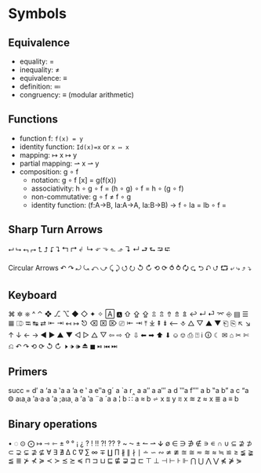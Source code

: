 # Symbols

## Equivalence
- equality: =
- inequality: ≠
- equivalence: ≡
- definition: ≕
- congruency: ≡ (modular arithmetic)

## Functions
- function f: `f(x) = y`
- identity function: `Id(x)=x` or `x ↦ x`
- mapping: ↦            x ↦ y
- partial mapping: ⇀    x ⇀ y
- composition:           g ∘ f
  - notation: g ∘ f [x] = g(f(x))
  - associativity: h ∘ g ∘ f = (h ∘ g) ∘ f = h ∘ (g ∘ f)
  - non-commutative: g ∘ f ≠ f ∘ g
  - identity function: (f:A->B, Ia:A->A, Ia:B->B) -> f ∘ Ia = Ib ∘ f =



## Sharp Turn Arrows

⮠ ⮡ ⮢ ⮣ ⮤ ⮥ ⮦ ⮧ ↰ ↱ ↲ ↳ ⬐ ⬎ ⬑ ⬏ ↴ ↵ ⮐ ⮑ ⮒ ⮓

Circular Arrows
↶ ↷ ⤾ ⤿ ⤺ ⤻ ⤹ ⤸ ⭯ ⭮ ↺ ↻ ⟲ ⟳ ⥀ ⥁ 🗘 ⮎ ⮌ ⮏ ⮍ ⮔ ⤶ ⤷ ⤴ ⤵

## Keyboard

⌘ ✲ ⎈ ^ ⌃ ❖ ⎇ ⌥ ◆ ◇ ✦ ✧ 🄰 🅰 ⇧ ⇪ ⇪ ⇫ ⇬ ⇮ ⇯ ⇭
↩ ↵ ⏎ ⌤ ⎆ ▤ ☰ 𝌆 ⎄ ⭾ ↹ ⇄ ⇤ ⇥ ↤ ↦ ⎋ ⌫ ⌧ ⌦
⎚ ⇤ ⇥ ⤒ ⤓ ⇞ ⇟ ⟵ ⎀ △ ▽ ▲ ▼ ⎗ ⎘ ↖ ↘ ↑ ↓ ← → 
◀ ▶ ▲ ▼ ◁ ▷ △ ▽ ⇦ ⇨ ⇧ ⇩ ⬅ ➡ ⬆ ⬇
⎉ ⎊ ⎙ ⍰ ℹ 🛈 ☾ ✉ ⌂ ✂ ✄ ⎌ ↶ ↷ ⟲ ⟳ ↺ ↻
🕨 🕩 🕪 ⏏ ◼ ⏯ ⏮ ⏭

## Primers

succ = d′
a ‘a    a ‛a      a ’a    e ‵ a     e‶a
g´ a  `a          r‸ a    a″ a      a‴ a
d ‷a    f⁗ a        b ‟a    b” a      c “a    ⨷
aιaͺa ʹa·a·a ʹa ;aιaͺ a ′a ‵a ¨a ´a
a ¦ b ∷ a ⩬ b ⩫ x ⩰ y ⩳ x ≋ z ≈ x ≣ a ≡ b


## Binary operations

• ◌ ⊙ ⨀ ↦ ⇾ ⇽ ± º ° ¡ ¿ ? ! ‼ ⁈ ⁇ ‽ ~ ⁓ ± ↼ ⇀ ↆ 
∅ ∈ ∋ ∌ ∉ ∍ ∊ ∩ ∪ ⊆ ⊉ ⊅ ⊂ ⊋ ⊊ ⊉ ⊈
∀ ∃ ∄ ∆ ∁ ∇ ∑ ∞ ∓ ∐ ∏ ∦ ∥ ∤ ∣
∸ ∽ ∾ ≄ ≇ ≊ ≅ ≂ ≋ ≈ ≒ ≌ ≥
≨ ≩ ≦ ≣ ⊁ ⊀ ≽ ≺ ≻ ≾ ≿ ≼
⊓ ⊐ ⊔ ⊑ ⋢ ⋥ ⊒ ⊏ ⊤ ⊥ ⊣ ⊢ ⊦ ⊩   ⋂ ⋃ ⋀ ⋁  ⋠ ⋡ ⋟

